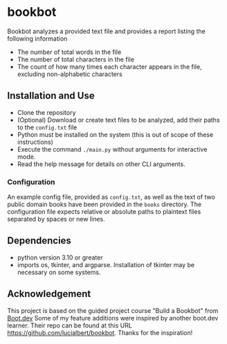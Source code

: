 # bookbot
Bookbot analyzes a provided text file and provides a report listing the following information

* The number of total words in the file
* The number of total characters in the file
* The count of how many times each character appears in the file, excluding non-alphabetic characters

## Installation and Use

* Clone the repository
* (Optional) Download or create text files to be analyzed, add their paths to the `config.txt` file
* Python must be installed on the system (this is out of scope of these instructions)
* Execute the command `./main.py` without arguments for interactive mode. 
* Read the help message for details on other CLI arguments.

### Configuration
An example config file, provided as `config.txt`, as well as the text of two public domain books have been provided in the `books` directory. The configuration file expects relative or absolute paths to plaintext files separated by spaces or new lines.

## Dependencies

* python version 3.10 or greater
* imports os, tkinter, and argparse. Installation of tkinter may be necessary on some systems.

## Acknowledgement
This project is based on the guided project course "Build a Bookbot" from [Boot.dev](https://www.boot.dev/tracks/backend)
Some of my feature additions were inspired by another boot.dev learner. Their repo can be found at this URL https://github.com/lucjalbert/bookbot. Thanks for the inspiration!